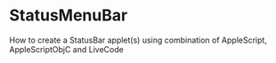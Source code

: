 # StatusMenuBar
How to create a StatusBar applet(s) using combination of AppleScript, AppleScriptObjC and LiveCode
